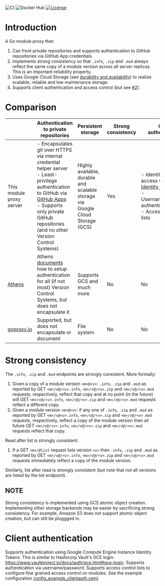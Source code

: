 ![CI](https://github.com/go-mod-proxy/go-mod-proxy/workflows/ci/badge.svg)
![Docker Hub](https://img.shields.io/docker/image-size/jbrekelmans/go-module-proxy?sort=date)
[![License](https://img.shields.io/badge/License-Apache%202.0-yellowgreen.svg)](https://opensource.org/licenses/Apache-2.0)

# Introduction
A Go module proxy that:
1. Can front private repositories and supports authentication to GitHub repositories via GitHub App credentials.
1. Implements strong consistency so that `.info`, `.zip` and `.mod` always reflect the same copy of a module version across all server replicas. This is an important reliability property.
1. Uses Google Cloud Storage (see [durability and availability](https://cloud.google.com/storage/docs/storage-classes)) to realize scalable, reliable and low maintenance storage.
1. Supports client authentication and access control (but see [#2](https://github.com/go-mod-proxy/go-mod-proxy/issues/2)).

# Comparison
| | Authentication to private repositories | Persistent storage | Strong consistency | Client authentication | Community (as of 16 Sep 2020) | Caches sumdb (privacy) |
|---|---|---|---|---|---|---|
| This module proxy server | - Encapsulates git over HTTPS via internal credential helper server<br/>- Least-privilege authentication to GitHub via [GitHub Apps](https://developer.github.com/apps/)<br/>- Supports only private GitHub repositories (and no other Version Control Systems) | Highly available, durable and scalable storage via Google Cloud Storage (GCS) | Yes | - Identity-based access via [Instance Identity JWTs](https://cloud.google.com/compute/docs/instances/verifying-instance-identity)<br/>- Username/password authentication<br/>- Access control lists | [0 stars](https://github.com/go-mod-proxy/go-mod-proxy) | [No, see #1](https://github.com/go-mod-proxy/go-mod-proxy/issues/1) |
| [Athens](https://docs.gomods.io/) | Athens [documents](https://docs.gomods.io/configuration/authentication/) how to setup authentication for all (if not most) Version Control Systems, but does not encapsulate it | Supports GCS and much more | No | No | [3.3k stars](https://github.com/gomods/athens) | No |
| [goproxy.io](https://github.com/goproxyio/goproxy) | Supported, but does not encapsulate or document | File system | No | No | [4.3k stars](https://github.com/goproxyio/goproxy) | - |

# Strong consistency
The `.info`, `.zip` and `.mod` endpoints are strongly consistent. More formally:
1. Given a copy of a module version `<m>@<v>`: `.info`, `.zip` and `.mod` as reported by GET `<m>/v@/<v>.info`, `<m>/v@/<v>.zip` and `<m>/v@/<v>.mod` requests, respectively, reflect that copy and at no point (in the future) will GET `<m>/v@/<v>.info`, `<m>/v@/<v>.zip` and `<m>/v@/<v>.mod` requests reflect a different copy.
2. Given a module version `<m>@<v>`: if any one of `.info`, `.zip` and `.mod` as reported by GET `<m>/v@<v>.info`, `<m>/v@/<v>.zip` and `<m>/v@/<v>.mod` requests, respectively, reflect a copy of the module version then all future GET `<m>/v@/<v>.info`, `<m>/v@/<v>.zip` and `<m>/v@/<v>.mod` requests reflect that copy.

Read after list is strongly consistent:
1. If a GET `<m>/@list` request lists version `<v>` then `.info`, `.zip` and `.mod` as reported by GET `<m>/v@/<v>.info`, `<m>/v@/<v>.zip` and `<m>/v@/<v>.mod` requests immediately reflect a copy of the module version.

Similarly, list after read is strongly consistent (but note that not all versions are listed by the list endpoint).

## NOTE
Strong consistency is implemented using GCS atomic object creation. Implementing other storage backends may be easier by sacrificing strong consistency. For example, Amazon S3 does not support atomic object creation, but can still be pluggged in.

# Client authentication
Supports authentication using Google Compute Engine Instance Identity Tokens. This is similar to Hashicorp Vault's GCE login: https://www.vaultproject.io/docs/auth/gcp.html#gce-login.
Supports authentication via username/password.
Supports access control lists to configure fine grained access control on modules.
See the example configuration [config_example_clientauth.yaml](config_example_clientauth.yaml).
